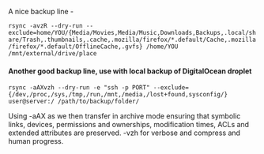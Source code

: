 A nice backup line -

`rsync -avzR --dry-run --exclude=home/YOU/{Media/Movies,Media/Music,Downloads,Backups,.local/share/Trash,.thumbnails,.cache,.mozilla/firefox/*.default/Cache,.mozilla/firefox/*.default/OfflineCache,.gvfs} /home/YOU /mnt/external/drive/place`

#### Another good backup line, use with local backup of DigitalOcean droplet

`rsync -aAXvzh --dry-run -e "ssh -p PORT" --exclude={/dev,/proc,/sys,/tmp,/run,/mnt,/media,/lost+found,sysconfig/} user@server:/ /path/to/backup/folder/`

Using -aAX as we then transfer in archive mode ensuring that symbolic links, devices, permissions and ownerships, modification times, ACLs and extended attributes are preserved. -vzh for verbose and compress and human progress.
